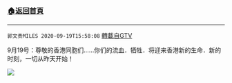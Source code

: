 ﻿###  [:house:返回首頁](https://github.com/ourhimalayas/txt)
---

`郭文贵MILES 2020-09-19T15:58:08` [轉載自GTV](https://gtv.org/web/#/UserInfo/5e596957357cc612d35a8044)

9月19号：尊敬的香港同胞们……你们的流血．牺牲．将迎来香港新的生命．新的时刻，一切从昨天开始！

[![](https://filegroup.gtv.org/cdn-cgi/image/width=600/https://filegroup.gtv.org/group3/default/20200919/15/58/0/39365ba3694e6ce2b3324fc3e62e9d68)](https://filegroup.gtv.org/group3/default/20200919/15/58/0/fb490be50d16c57e2d5be3f221e149bc.MOV)